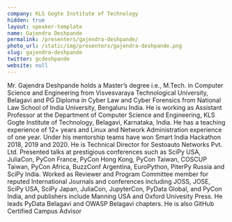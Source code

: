 ```yaml
---
company: KLS Gogte Institute of Technology
hidden: true
layout: speaker-template
name: Gajendra Deshpande
permalink: /presenters/gajendra-deshpande/
photo_url: /static/img/presenters/gajendra-deshpande.png
slug: gajendra-deshpande
twitter: gcdeshpande
website: null
---
```


Mr. Gajendra Deshpande holds a Master’s degree i.e., M.Tech. in Computer Science and Engineering from Visvesvaraya Technological University, Belagavi and PG Diploma in Cyber Law and Cyber Forensics from National Law School of India University, Bengaluru India. He is working as Assistant Professor at the Department of Computer Science and Engineering, KLS Gogte Institute of Technology, Belagavi, Karnataka, India. He has a teaching experience of 12+ years and Linux and Network Administration experience of one year. Under his mentorship teams have won Smart India Hackathon 2018, 2019 and 2020. He is Technical Director for Sestoauto Networks Pvt. Ltd. Presented talks at prestigious conferences such as SciPy USA, JuliaCon, PyCon France, PyCon Hong Kong, PyCon Taiwan, COSCUP Taiwan, PyCon Africa, BuzzConf Argentina, EuroPython, PiterPy Russia and SciPy India. Worked as Reviewer and Program Committee member for reputed International Journals and conferences including JOSS, JOSE, SciPy USA, SciPy Japan, JuliaCon, JupyterCon, PyData Global, and PyCon India, and publishers include Manning USA and Oxford Univesity Press. He leads PyData Belagavi and OWASP Belagavi chapters. He is also GitHub Certified Campus Advisor
